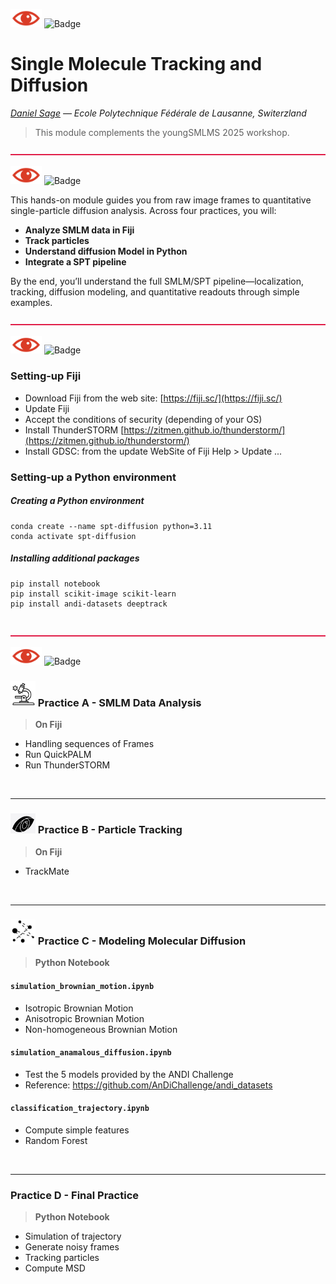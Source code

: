 
<img src="icons/icon.png" width="50"/> ![Badge](https://img.shields.io/badge/Workshop%20SMLMS%202025-FF1010?style=for-the-badge)
# Single Molecule Tracking and Diffusion

 *[Daniel Sage](mailto:daniel.sage@epfl.ch?subject=Single%20Molecule%20Tracking%20and%20Diffusion) — Ecole Polytechnique Fédérale de Lausanne, Switerzland*

> This module complements the youngSMLMS 2025 workshop. 

<img src="icons/red-line.svg" width="100%" height="2" alt="red divider">

<img src="icons/icon.png" width="50"/> ![Badge](https://img.shields.io/badge/Overview-FF1010?style=for-the-badge)

This hands-on module guides you from raw image frames to quantitative single-particle diffusion analysis. Across four practices, you will:

- **Analyze SMLM data in Fiji**
- **Track particles** 
- **Understand diffusion Model in Python**
- **Integrate a SPT pipeline** 

By the end, you’ll understand the full SMLM/SPT pipeline—localization, tracking, diffusion modeling, and quantitative readouts through simple examples.

<img src="icons/red-line.svg" width="100%" height="2" alt="red divider">

<img src="icons/icon.png" width="50"/> ![Badge](https://img.shields.io/badge/Installation-FF1010?style=for-the-badge)


### Setting-up Fiji

- Download Fiji from the web site: [https://fiji.sc/](https://fiji.sc/)
- Update Fiji
- Accept the conditions of security (depending of your OS)
- Install ThunderSTORM [https://zitmen.github.io/thunderstorm/](https://zitmen.github.io/thunderstorm/)
- Install GDSC: from the update WebSite of Fiji Help > Update ...


### Setting-up a Python environment

##### Creating a Python environment
```
conda create --name spt-diffusion python=3.11
conda activate spt-diffusion
```
##### Installing additional packages
```
pip install notebook
pip install scikit-image scikit-learn
pip install andi-datasets deeptrack
```
<br>

<img src="icons/red-line.svg" width="100%" height="2" alt="red divider">

<img src="icons/icon.png" width="50"/> ![Badge](https://img.shields.io/badge/Hand--Ons-FF1010?style=for-the-badge)


### <img src="icons/icon-data-analysis.png" width="40"/> Practice A - SMLM Data Analysis 

> **On Fiji**

- Handling sequences of Frames 
- Run QuickPALM
- Run ThunderSTORM
<br>
<hr>

### <img src="icons/icon-particle-tracking.png" width="40"/> Practice B - Particle Tracking

> **On Fiji**
- TrackMate

<br>
<hr>
 
### <img src="icons/icon-diffusions-models.png" width="40"/> Practice C - Modeling Molecular Diffusion

> **Python Notebook**

#### `simulation_brownian_motion.ipynb`
- Isotropic Brownian Motion
- Anisotropic Brownian Motion
- Non-homogeneous Brownian Motion

#### `simulation_anamalous_diffusion.ipynb`
- Test the 5 models provided by the ANDI Challenge
- Reference: https://github.com/AnDiChallenge/andi_datasets


#### `classification_trajectory.ipynb`
- Compute simple features
- Random Forest

<br>
<hr>



### Practice D - Final Practice

> **Python Notebook**

- Simulation of trajectory
- Generate noisy frames
- Tracking particles
- Compute MSD
